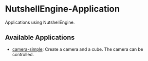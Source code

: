 # NutshellEngine-Application
Applications using NutshellEngine.

## Available Applications
- [camera-simple](https://github.com/Team-Nutshell/NutshellEngine-Application/camera-simple): Create a camera and a cube. The camera can be controlled.